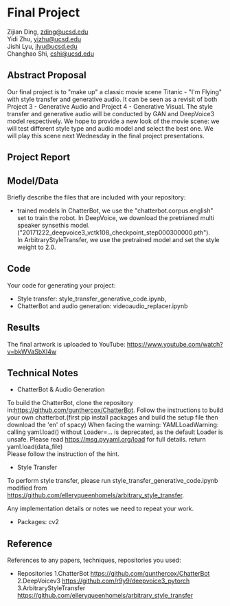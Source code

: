 # Final Project

Zijian Ding, zding@ucsd.edu  
Yidi Zhu, yizhu@ucsd.edu  
Jishi Lyu, jlyu@ucsd.edu  
Changhao Shi, cshi@ucsd.edu

## Abstract Proposal

Our final project is to "make up" a classic movie scene Titanic - "I'm Flying" with style transfer and generative audio. It can be seen as a revisit of both Project 3 - Generative Audio and Project 4 - Generative Visual. The style transfer and generative audio will be conducted by GAN and DeepVoice3 model respectively. We hope to provide a new look of the movie scene: we will test different style type and audio model and select the best one. We will play this scene next Wednesday in the final project presentations.

## Project Report



## Model/Data

Briefly describe the files that are included with your repository:
- trained models
In ChatterBot, we use the "chatterbot.corpus.english" set to train the robot. 
In DeepVoice, we download the pretrianed multi speaker synsethis model.
("20171222_deepvoice3_vctk108_checkpoint_step000300000.pth").  
In ArbitraryStyleTransfer, we use the pretrained model and set the style weight to 2.0.

## Code

Your code for generating your project:
- Style transfer: style_transfer_generative_code.ipynb, 
- ChatterBot and audio generation: videoaudio_replacer.ipynb

## Results

The final artwork is uploaded to YouTube: 
https://www.youtube.com/watch?v=bkWVaSbXI4w

## Technical Notes

- ChatterBot & Audio Generation

To build the ChatterBot, clone the repository in:https://github.com/gunthercox/ChatterBot. Follow the instructions to build your own chatterbot.(first pip install packages and build the setup file then download the 'en' of spacy)
When facing the warning: YAMLLoadWarning: calling yaml.load() without Loader=... is deprecated, as the default Loader is unsafe. Please read https://msg.pyyaml.org/load for full details.
  return yaml.load(data_file)   
Please follow the instruction of the hint.

- Style Transfer

To perform style transfer, please run style_transfer_generative_code.ipynb modified from https://github.com/elleryqueenhomels/arbitrary_style_transfer.
 
Any implementation details or notes we need to repeat your work. 
- Packages:
    cv2

## Reference

References to any papers, techniques, repositories you used:
- Repositories
1.ChatterBot https://github.com/gunthercox/ChatterBot  
2.DeepVoicev3 https://github.com/r9y9/deepvoice3_pytorch
3.ArbitraryStyleTransfer https://github.com/elleryqueenhomels/arbitrary_style_transfer
